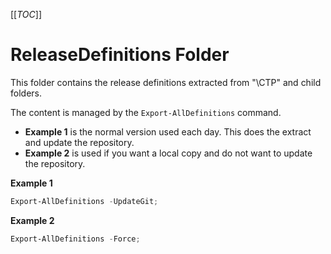 [[_TOC_]]

# ReleaseDefinitions Folder
This folder contains the release definitions extracted from "\CTP" and child folders.

The content is managed by the `Export-AllDefinitions` command.
- __Example 1__ is the normal version used each day. This does the extract and update the repository.
- __Example 2__ is used if you want a local copy and do not want to update the repository.

__Example 1__
```PowerShell
Export-AllDefinitions -UpdateGit;
```

__Example 2__
```PowerShell
Export-AllDefinitions -Force;
```
